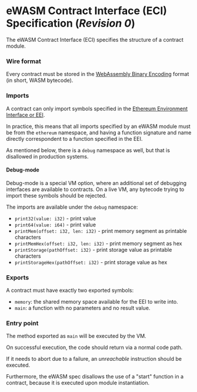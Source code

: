 # eWASM Contract Interface (ECI) Specification (*Revision 0*)

The eWASM Contract Interface (ECI) specifies the structure of a contract module.

### Wire format

Every contract must be stored in the [WebAssembly Binary Encoding](https://github.com/WebAssembly/design/blob/master/BinaryEncoding.md) format (in short, WASM bytecode).

### Imports

A contract can only import symbols specified in the [Ethereum Environment Interface or EEI](./eth_interface.md).

In practice, this means that all imports specified by an eWASM module must be from the `ethereum` namespace,
and having a function signature and name directly correspondent to a function specified in the EEI.

As mentioned below, there is a `debug` namespace as well, but that is disallowed in production systems.

#### Debug-mode

Debug-mode is a special VM option, where an additional set of debugging interfaces are available to contracts.  On a live VM, any bytecode trying to import these
symbols should be rejected.

The imports are available under the `debug` namespace:
- `print32(value: i32)` - print value
- `print64(value: i64)` - print value
- `printMem(offset: i32, len: i32)` - print memory segment as printable characters
- `printMemHex(offset: i32, len: i32)` - print memory segment as hex
- `printStorage(pathOffset: i32)` - print storage value as printable characters
- `printStorageHex(pathOffset: i32)` - print storage value as hex

### Exports

A contract must have exactly two exported symbols:
- `memory`: the shared memory space available for the EEI to write into.
- `main`: a function with no parameters and no result value.

### Entry point

The method exported as `main` will be executed by the VM.

On successful execution, the code should return via a normal code path.

If it needs to abort due to a failure, an *unreachable* instruction should be executed.

Furthermore, the eWASM spec disallows the use of a "start" function in a contract, because it is executed upon module instantiation.
